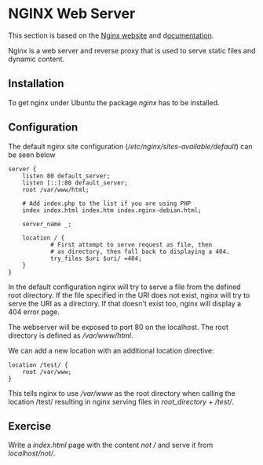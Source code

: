 # NGINX Web Server

This section is based on the [Nginx website](https://www.nginx.com/) and d[ocumentation](https://docs.nginx.com/nginx/admin-guide/web-server/serving-static-content/).

Nginx is a web server and reverse proxy that is used to serve static files and dynamic content.

## Installation
To get nginx under Ubuntu the package *nginx* has to be installed.

## Configuration
The default nginx site configuration (*/etc/nginx/sites-available/default*) can be seen below

~~~~~
server {
    listen 80 default_server;
    listen [::]:80 default_server;
    root /var/www/html;

    # Add index.php to the list if you are using PHP
    index index.html index.htm index.nginx-debian.html;

    server_name _;

    location / {
            # First attempt to serve request as file, then
            # as directory, then fall back to displaying a 404.
            try_files $uri $uri/ =404;
    }
}

~~~~~

In the default configuration nginx will try to serve a file from the defined root directory. If the file specified in the URI does not exist, nginx will try to serve the URI as a directory. If that doesn't exist too, nginx will display a 404 error page.

The webserver will be exposed to port 80 on the localhost.
The root directory is defined as */var/www/html*.

We can add a new location with an additional location directive:

~~~~~
location /test/ {
    root /var/www;
}
~~~~~
This tells nginx to use */var/www* as the root directory when calling the location /test/ resulting in nginx serving files in *root_directory* + */test/*.

## Exercise
Write a *index.html* page with the content *not /* and serve it from *localhost/not/*.
